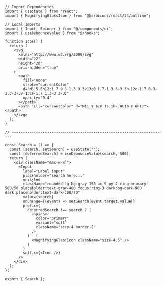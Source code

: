 ﻿```tsx
// Import Dependencies
import { useState } from "react";
import { MagnifyingGlassIcon } from "@heroicons/react/24/outline";

// Local Imports
import { Input, Spinner } from "@/components/ui";
import { useDebounceValue } from "@/hooks";

function Icon() {
  return (
    <svg
      xmlns="http://www.w3.org/2000/svg"
      width="22"
      height="20"
      aria-hidden="true"
    >
      <path
        fill="none"
        stroke="currentColor"
        d="M3.5.5h12c1.7 0 3 1.3 3 3v13c0 1.7-1.3 3-3 3h-12c-1.7 0-3-1.3-3-3v-13c0-1.7 1.3-3 3-3z"
        opacity="0.4"
      ></path>
      <path fill="currentColor" d="M11.8 6L8 15.1h-.9L10.8 6h1z"></path>
    </svg>
  );
}

// ----------------------------------------------------------------------

const Search = () => {
  const [search, setSearch] = useState("");
  const [deferredSearch] = useDebounceValue(search, 500);
  return (
    <div className="max-w-xl">
      <Input
        label="Label input"
        placeholder="Search here..."
        unstyled
        className="rounded-lg bg-gray-150 px-9 py-2 ring-primary-500/50 placeholder:text-gray-400 focus:ring-3 dark:bg-dark-900 dark:placeholder:text-dark-200/70"
        value={search}
        onChange={(event) => setSearch(event.target.value)}
        prefix={
          deferredSearch !== search ? (
            <Spinner
              color="primary"
              variant="soft"
              className="size-4 border-2"
            />
          ) : (
            <MagnifyingGlassIcon className="size-4.5" />
          )
        }
        suffix={<Icon />}
      />
    </div>
  );
};

export { Search };

```
